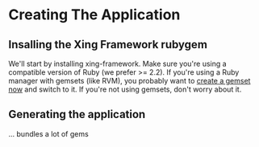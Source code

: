 # Creating The Application

## Insalling the Xing Framework rubygem

We'll start by installing xing-framework. Make sure you're using a compatible version of Ruby (we prefer >= 2.2).  If you're using a Ruby manager with gemsets (like RVM), you probably want to [create a gemset now](https://rvm.io/gemsets/basics) and switch to it. If you're not using gemsets, don't worry about it.

## Generating the application

... bundles a lot of gems



